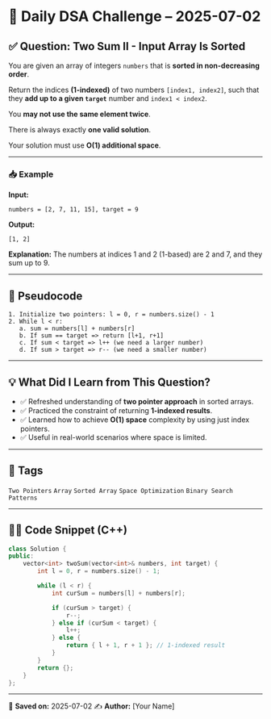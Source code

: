 # 🧠 Daily DSA Challenge – 2025-07-02

## ✅ Question: Two Sum II - Input Array Is Sorted

You are given an array of integers `numbers` that is **sorted in non-decreasing order**.

Return the indices **(1-indexed)** of two numbers `[index1, index2]`, such that they **add up to a given `target`** number and `index1 < index2`.

You **may not use the same element twice**.

There is always exactly **one valid solution**.

Your solution must use **O(1) additional space**.

---

### 📥 Example

**Input:**

```
numbers = [2, 7, 11, 15], target = 9
```

**Output:**

```
[1, 2]
```

**Explanation:**
The numbers at indices 1 and 2 (1-based) are 2 and 7, and they sum up to 9.

---

## 🔧 Pseudocode

```
1. Initialize two pointers: l = 0, r = numbers.size() - 1
2. While l < r:
   a. sum = numbers[l] + numbers[r]
   b. If sum == target => return [l+1, r+1]
   c. If sum < target => l++ (we need a larger number)
   d. If sum > target => r-- (we need a smaller number)
```

---

## 💡 What Did I Learn from This Question?

* ✅ Refreshed understanding of **two pointer approach** in sorted arrays.
* ✅ Practiced the constraint of returning **1-indexed results**.
* ✅ Learned how to achieve **O(1) space** complexity by using just index pointers.
* ✅ Useful in real-world scenarios where space is limited.

---

## 🌿 Tags

`Two Pointers` `Array` `Sorted Array` `Space Optimization` `Binary Search Patterns`

---

## 🧑‍💻 Code Snippet (C++)

```cpp
class Solution {
public:
    vector<int> twoSum(vector<int>& numbers, int target) {
        int l = 0, r = numbers.size() - 1;

        while (l < r) {
            int curSum = numbers[l] + numbers[r];

            if (curSum > target) {
                r--;
            } else if (curSum < target) {
                l++;
            } else {
                return { l + 1, r + 1 }; // 1-indexed result
            }
        }
        return {};
    }
};
```

---

📅 **Saved on:** 2025-07-02
✍️ **Author:** \[Your Name]
